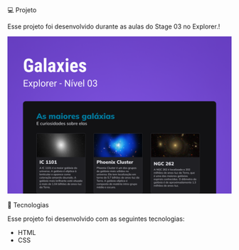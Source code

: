 💻 Projeto

Esse projeto foi desenvolvido durante as aulas do Stage 03 no Explorer.!

<img src="./assets/preview.png">

🚀 Tecnologias

Esse projeto foi desenvolvido com as seguintes tecnologias:

- HTML
- CSS
